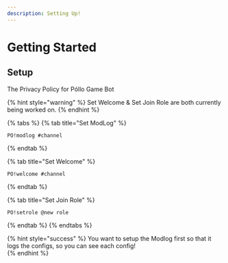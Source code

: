 ```yaml
---
description: Setting Up!
---
```


# Getting Started

## Setup

The Privacy Policy for Póllo Game Bot

{% hint style="warning" %}
Set Welcome & Set Join Role are both currently being worked on.
{% endhint %}

{% tabs %}
{% tab title="Set ModLog" %}
```text
PO!modlog #channel
```
{% endtab %}

{% tab title="Set Welcome" %}
```text
PO!welcome #channel
```
{% endtab %}

{% tab title="Set Join Role" %}
```text
PO!setrole @new role
```
{% endtab %}
{% endtabs %}

{% hint style="success" %}
You want to setup the Modlog first so that it logs the configs, so you can see each config!  
{% endhint %}



### 

